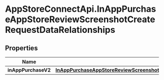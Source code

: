 # AppStoreConnectApi.InAppPurchaseAppStoreReviewScreenshotCreateRequestDataRelationships

## Properties

Name | Type | Description | Notes
------------ | ------------- | ------------- | -------------
**inAppPurchaseV2** | [**InAppPurchaseAppStoreReviewScreenshotCreateRequestDataRelationshipsInAppPurchaseV2**](InAppPurchaseAppStoreReviewScreenshotCreateRequestDataRelationshipsInAppPurchaseV2.md) |  | 


